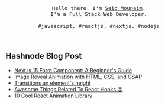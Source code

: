 <p align="center">
  <br>
  <br>
  <br>
  <samp>Hello there. I'm <a href="https://twitter.com/said_mounaim" target="_blank">Said Mounaim</a>.<br> I'm a Full Stack Web Developer.<br><br>#javascript, #reactjs, #nextjs, #nodejs</samp>
  <br>
</p>
<br/>

## Hashnode Blog Post
<!-- HASHNODE:START -->
- [Next.js 15 Form Component: A Beginner&#39;s Guide](https://saidmounaim.hashnode.dev/nextjs-15-form-component-a-beginners-guide)
- [Image Reveal Animation with HTML, CSS, and GSAP](https://saidmounaim.hashnode.dev/image-reveal-animation-with-html-css-and-gsap)
- [Transitions an element&#39;s height](https://saidmounaim.hashnode.dev/transitions-an-elements-height)
- [Awesome Things Related To React Hooks 😍](https://saidmounaim.hashnode.dev/awesome-things-related-to-react-hooks)
- [10 Cool React Animation Library](https://saidmounaim.hashnode.dev/10-cool-react-animation-library)
<!-- HASHNODE:END -->

<br/>
